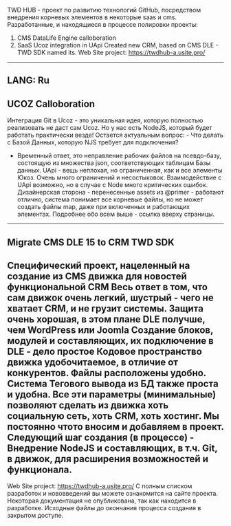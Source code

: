 TWD HUB - проект по развитию технологий GitHub, посредством внедрения корневых элементов в некоторые saas и cms.
Разработанные, и находящиеся в процессе полировки проекты:
1. CMS DataLife Engine calloboration
2. SaaS Ucoz integration in UApi
Created new CRM, based on CMS DLE - TWD SDK named its.
Web Site project: https://twdhub-a.usite.pro/
-------------------------------------------------------------
LANG: Ru
-------------------------------------------------------------
UCOZ Calloboration
-------------------------------------------------------------
Интеграция Git в Ucoz - это уникальная идея, которую полностью реализовать не даст сам Ucoz.
Но у нас есть NodeJS, который будет работать практически везде! 
Остается актуальным вопрос: - Что делать с Базой Данных, которую NJS требует для подключения?
- Временный ответ, это неправление рабочих файлов на псевдо-базу, состоящую из множества json, соответствующих таблицам Базы данных.
UApi - вещь неплохая, но ограниченная, как и все элементы Юкоз. Очень много ограничений и несостыковок.
Взаимодействие с UApi возможно, но в случае с Node много критических ошибок.
Дизайнерская сторона - перенесенные assets из @primer - работают отлично, система понимает все корневые файлы, но не может создать файлы map, 
даже при включенных и работающих элементах.
Подробнее обо всем выше - ссылка вверху страницы.
--------------------------------------------------------------
Migrate CMS DLE 15 to CRM TWD SDK
--------------------------------------------------------------
Специфический проект, нацеленный на создание из CMS движка для новостей функциональной CRM
Весь ответ в том, что сам движок очень легкий, шустрый - чего не хватает CRM, и не грузит системы.
Защита очень хорошая, в этом плане DLE получше, чем WordPress или Joomla
Создание блоков, модулей и составляющих, их подключение в DLE - дело простое
Кодовое пространство движка удобочитаемое, в отличие от конкурентов.
Файлы расположены удобно.
Система Тегового вывода из БД также проста и удобна.
Все эти параметры (минимальные) позволяют сделать из движка хоть социальную сеть, хоть CRM, хоть хостинг. 
Мы постоянно чтото вносим и добавляем в проект.
Следующий шаг создания (в процессе) - Внедрение NodeJS и составляющих, в т.ч. Git, в движок, для расширения возможностей и функционала.
---------------------------------------------------------------
Web Site project: https://twdhub-a.usite.pro/
С полным списком разработок и нововведений вы можете ознакомится на сайте проекта.
Некоторая документация не опубликована, так как находится в разработке.
Исходные файлы до окончания процесса создания в закрытом доступе.
